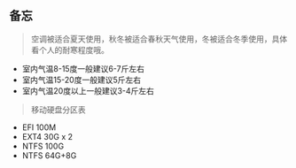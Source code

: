 <link href="../css/style.css" rel="stylesheet" type="text/css" />

## 备忘

> 空调被适合夏天使用，秋冬被适合春秋天气使用，冬被适合冬季使用，具体看个人的耐寒程度哦。

+ 室内气温8-15度一般建议6-7斤左右
+ 室内气温15-20度一般建议5斤左右
+ 室内气温20度以上一般建议3-4斤左右  


> 移动硬盘分区表

+ EFI 100M
+ EXT4 30G x 2
+ NTFS 100G
+ NTFS 64G+8G

